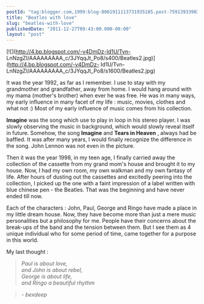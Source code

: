 ```yaml
---
postId: "tag:blogger.com,1999:blog-8061911113731935185.post-759139339031894528"
title: "Beatles with love"
slug: "beatles-with-love"
publishedDate: "2011-12-27T09:43:00.000-08:00"
layout: "post"
---
```


[![](http://4.bp.blogspot.com/-v4DmDz-Id1U/Tvn-
LnNzgZI/AAAAAAAAA_c/3JYqqJt_Po8/s400/Beatles2.jpg)](http://4.bp.blogspot.com/-v4DmDz-
Id1U/Tvn-LnNzgZI/AAAAAAAAA_c/3JYqqJt_Po8/s1600/Beatles2.jpg)

  
It was the year 1992, as far as I remember. I use to stay with my grandmother
and grandfather, away from home. I would hang around with my mama (mother's
brother) when ever he was free. He was in many ways, my early influence in
many facet of my life : music, movies, clothes and what not :) Most of my
early influence of music comes from his collection.  
  
**Imagine** was the song which use to play in loop in his stereo player. I was
slowly observing the music in background, which would slowly reveal itself in
future. Somehow, the song **Imagine** and **Tears in Heaven** , always had be
baffled. It was after many years, I would finally recognize the difference in
the song. John Lennon was not even in the picture.  
  
Then it was the year 1998, in my teen age, I finally carried away the
collection of the cassette from my grand mom's house and brought it to my
house. Now, I had my own room, my own walkman and my own fantasy of life.
After hours of dusting out the cassettes and excitedly peering into the
collection, I picked up the one with a faint impression of a label written
with blue chinese pen - the Beatles. That was the beginning and have never
ended till now.  
  
Each of the characters : John, Paul, George and Ringo have made  a place in my
little dream house. Now, they have become more than just a mere music
personalities but a philosophy for me. People have their concerns about the
break-ups of the band and the tension between them. But I see them as 4 unique
individual who for some period of time, came together for a purpose in this
world.  
  
My last thought :  
  

> _Paul is about love,  
>  and John is about rebel,  
> George is about life,  
> and Ringo a beautiful rhythm_

> _\- bexdeep_

